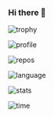 ### Hi there 👋

![trophy](https://github-profile-trophy.vercel.app/?username=aw&column=6&theme=monokai&margin-w=15&margin-h=15)

![profile](http://github-profile-summary-cards.vercel.app/api/cards/profile-details?username=aw&theme=monokai)

![repos](http://github-profile-summary-cards.vercel.app/api/cards/repos-per-language?username=aw&theme=monokai)

![language](http://github-profile-summary-cards.vercel.app/api/cards/most-commit-language?username=aw&theme=monokai)

![stats](http://github-profile-summary-cards.vercel.app/api/cards/stats?username=aw&theme=monokai)

![time](http://github-profile-summary-cards.vercel.app/api/cards/productive-time?username=aw&theme=monokai&utcOffset=8)

<!--
**aw/aw** is a ✨ _special_ ✨ repository because its `README.md` (this file) appears on your GitHub profile.

Here are some ideas to get you started:

- 🔭 I’m currently working on ...
- 🌱 I’m currently learning ...
- 👯 I’m looking to collaborate on ...
- 🤔 I’m looking for help with ...
- 💬 Ask me about ...
- 📫 How to reach me: ...
- 😄 Pronouns: ...
- ⚡ Fun fact: ...
-->
